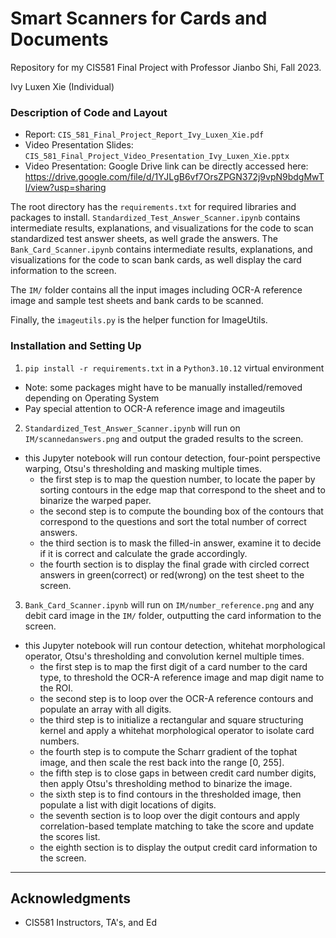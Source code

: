 # Smart Scanners for Cards and Documents
Repository for my CIS581 Final Project with Professor Jianbo Shi, Fall 2023.

Ivy Luxen Xie (Individual)

### Description of Code and Layout
* Report: `CIS_581_Final_Project_Report_Ivy_Luxen_Xie.pdf`
* Video Presentation Slides: `CIS_581_Final_Project_Video_Presentation_Ivy_Luxen_Xie.pptx`
* Video Presentation: Google Drive link can be directly accessed here: https://drive.google.com/file/d/1YJLgB6vf7OrsZPGN372j9vpN9bdgMwTl/view?usp=sharing

The root directory has the `requirements.txt` for required libraries and packages to install. `Standardized_Test_Answer_Scanner.ipynb` contains intermediate results, explanations, and visualizations for the code to scan standardized test answer sheets, as well grade the answers. The `Bank_Card_Scanner.ipynb` contains intermediate results, explanations, and visualizations for the code to scan bank cards, as well display the card information to the screen.

The `IM/` folder contains all the input images including OCR-A reference image and sample test sheets and bank cards to be scanned.

Finally, the `imageutils.py` is the helper function for ImageUtils.

### Installation and Setting Up
1. `pip install -r requirements.txt` in a `Python3.10.12` virtual environment
- Note: some packages might have to be manually installed/removed depending on Operating System
- Pay special attention to OCR-A reference image and imageutils
2. `Standardized_Test_Answer_Scanner.ipynb` will run on `IM/scannedanswers.png` and output the graded results to the screen.
- this Jupyter notebook will run contour detection, four-point perspective warping, Otsu's thresholding and masking multiple times.
  - the first step is to map the question number, to locate the paper by sorting contours in the edge map that correspond to the sheet and to binarize the warped paper.
  - the second step is to compute the bounding box of the contours that correspond to the questions and sort the total number of correct answers.
  - the third section is to mask the filled-in answer, examine it to decide if it is correct and calculate the grade accordingly.
  - the fourth section is to display the final grade with circled correct answers in green(correct) or red(wrong) on the test sheet to the screen.
3. `Bank_Card_Scanner.ipynb` will run on `IM/number_reference.png` and any debit card image in the `IM/` folder, outputting the card information to the screen.
- this Jupyter notebook will run contour detection, whitehat morphological operator, Otsu's thresholding and convolution kernel multiple times.
  - the first step is to map the first digit of a card number to the card type, to threshold the OCR-A reference image and map digit name to the ROI.
  - the second step is to loop over the OCR-A reference contours and populate an array with all digits.
  - the third step is to initialize a rectangular and square structuring kernel and apply a whitehat morphological operator to isolate card numbers.
  - the fourth step is to compute the Scharr gradient of the tophat image, and then scale the rest back into the range [0, 255].
  - the fifth step is to close gaps in between credit card number digits, then apply Otsu's thresholding method to binarize the image.
  - the sixth step is to find contours in the thresholded image, then populate a list with digit locations of digits.
  - the seventh section is to loop over the digit contours and apply correlation-based template matching to take the score and update the scores list.
  - the eighth section is to display the output credit card information to the screen.

---

## Acknowledgments
* CIS581 Instructors, TA's, and Ed
